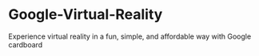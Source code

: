 # Google-Virtual-Reality
Experience virtual reality in a fun, simple, and affordable way with Google cardboard 

